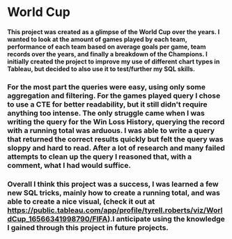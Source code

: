 # World Cup
#### This project was created as a glimpse of the World Cup over the years. I wanted to look at the amount of games played by each team, performance of each team based on average goals per game, team records over the years, and finally a breakdown of the Champions. I initially created the project to improve my use of different chart types in Tableau, but decided to also use it to test/further my SQL skills. 
### For the most part the queries were easy, using only some aggregation and filtering. For the games played query I chose to use a CTE for better readability, but it still didn't require anything too intense. The only struggle came when I was writing the query for the Win Loss History, querying the record with a running total was arduous. I was able to write a query that returned the correct results quickly but felt the query was sloppy and hard to read. After a lot of research and many failed attempts to clean up the query I reasoned that, with a comment, what I had would suffice.
### Overall I think this project was a success, I was learned a few new SQL tricks, mainly how to create a running total, and was able to create a nice visual, (check it out at https://public.tableau.com/app/profile/tyrell.roberts/viz/WorldCup_16566341998790/FIFA).I anticipate using the knowledge I gained through this project in future projects. 